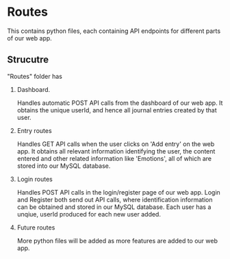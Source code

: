 # Routes

This contains python files, each containing API endpoints for different parts of our web app.

## Strucutre

"Routes" folder has

1. Dashboard.
   
   Handles automatic POST API calls from the dashboard of our web app. It obtains the unique userId, and hence all journal entries created by that user.

2. Entry routes

   Handles GET API calls when the user clicks on 'Add entry' on the web app. It obtains all relevant information identifying the user, the content entered and other related information like 'Emotions', all of which are stored into our MySQL database.

3. Login routes

   Handles POST API calls in the login/register page of our web app. Login and Register both send out API calls, where identification information can be obtained and stored in our MySQL database. Each user has a unqiue, userId produced for each new user added.

4. Future routes

   More python files will be added as more features are added to our web app. 
